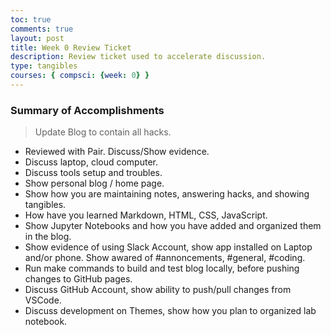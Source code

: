 ```yaml
---
toc: true
comments: true
layout: post
title: Week 0 Review Ticket
description: Review ticket used to accelerate discussion.
type: tangibles
courses: { compsci: {week: 0} }
---
```


### Summary of Accomplishments
> Update Blog to contain all hacks.  
- Reviewed with Pair.  Discuss/Show evidence.
- Discuss laptop, cloud computer.
- Discuss tools setup and troubles.
- Show personal blog / home page.
- Show how you are maintaining notes, answering hacks, and showing tangibles.  
- How have you learned Markdown, HTML, CSS, JavaScript.
- Show Jupyter Notebooks and how you have added and organized them in the blog.
- Show evidence of using Slack Account, show app installed on Laptop and/or phone.  Show awared of #annoncements, #general, #coding.
- Run make commands to build and test blog locally, before pushing changes to GitHub pages.
- Discuss GitHub Account, show ability to push/pull changes from VSCode.
- Discuss development on Themes, show how you plan to organized lab notebook.